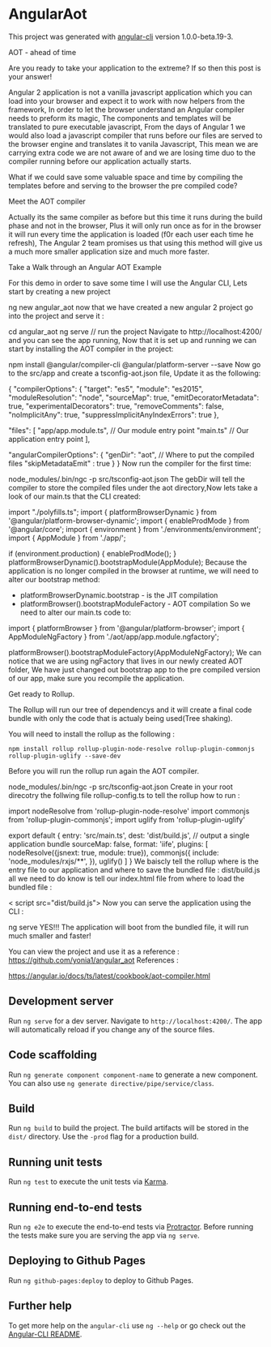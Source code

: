# AngularAot

This project was generated with [angular-cli](https://github.com/angular/angular-cli) version 1.0.0-beta.19-3.


AOT - ahead of time



Are you ready to take your application to the extreme? If so then this post is your answer!

Angular 2 application is not a vanilla  javascript application which you can load into your browser and expect it to work with now helpers from the framework, In order to let the browser understand an Angular compiler needs to preform its magic, The components and templates will be translated to pure executable javascript, From the days of Angular 1 we would also load a javascript compiler that runs before our files are served to the browser engine and translates it to vanila Javascript, This mean we are carrying extra code we are not aware of and we are losing time duo to the compiler running before our application actually starts.

What if we could save some valuable space and time by compiling the templates before and serving to the browser the pre compiled code?

Meet the AOT compiler

Actually its the same compiler as before but this time it runs during the build phase and not in the browser, Plus it will only run once as for in the browser it will run every time the application is loaded (f0r each user each time he refresh), The Angular 2 team promises us that using this method will give us a much more smaller application size and much more faster.

Take a Walk through an Angular AOT Example

For this demo in order to save some time I will use the Angular CLI, Lets start by creating a new project

ng new angular_aot
now that we have created a new angular 2 project go into the project and serve it :

cd angular_aot
ng serve // run the project
Navigate to http://localhost:4200/ and you can see the app running, Now that it is set up and running we can start by installing the AOT compiler in the project:

npm install @angular/compiler-cli @angular/platform-server --save
Now go to the src/app and create a tsconfig-aot.json file, Update it as the following:

{
  "compilerOptions": {
    "target": "es5",
    "module": "es2015",
    "moduleResolution": "node",
    "sourceMap": true,
    "emitDecoratorMetadata": true,
    "experimentalDecorators": true,
    "removeComments": false,
    "noImplicitAny": true,
    "suppressImplicitAnyIndexErrors": true
  },

  "files": [
    "app/app.module.ts",  // Our module entry point
    "main.ts"  // Our application entry point
  ],

  "angularCompilerOptions": {
    "genDir": "aot",  // Where to put the compiled files
    "skipMetadataEmit" : true 
  }
}
Now run the compiler for the first time:

node_modules/.bin/ngc -p src/tsconfig-aot.json
The gebDir will tell the compiler to store the compiled files under the aot directory,Now lets take a look of our main.ts that the CLI created:

import "./polyfills.ts";
import { platformBrowserDynamic } from '@angular/platform-browser-dynamic';
import { enableProdMode } from '@angular/core';
import { environment } from './environments/environment';
import { AppModule } from './app/';

if (environment.production) {
  enableProdMode();
}
platformBrowserDynamic().bootstrapModule(AppModule);
Because the application is no longer compiled in the browser at runtime, we will need to alter our bootstrap method:
- platformBrowserDynamic.bootstrap - is the JIT compilation
- platformBrowser().bootstrapModuleFactory - AOT compilation
So we need to alter our main.ts code to:

import { platformBrowser }    from '@angular/platform-browser';
import { AppModuleNgFactory } from './aot/app/app.module.ngfactory';

platformBrowser().bootstrapModuleFactory(AppModuleNgFactory);
We can notice that we are using ngFactory that lives in our newly created AOT folder, We have just changed out bootstrap app to the pre compiled version of our app, make sure you recompile the application.

Get ready to Rollup.

The Rollup will run our tree of dependencys and it will create a final code bundle with only the code that is actualy being used(Tree shaking).

You will need to install the rollup as the following :

    npm install rollup rollup-plugin-node-resolve rollup-plugin-commonjs rollup-plugin-uglify --save-dev
Before you will run the rollup run again the AOT compiler.

node_modules/.bin/ngc -p src/tsconfig-aot.json
Create in your root direcotry the follwing file rollup-config.ts to tell the rollup how to run :

import nodeResolve from 'rollup-plugin-node-resolve'
import commonjs    from 'rollup-plugin-commonjs';
import uglify      from 'rollup-plugin-uglify'

export default {
    entry: 'src/main.ts',
    dest: 'dist/build.js', // output a single application bundle
    sourceMap: false,
    format: 'iife',
    plugins: [
        nodeResolve({jsnext: true, module: true}),
        commonjs({
            include: 'node_modules/rxjs/**',
        }),
        uglify()
    ]
}
We baiscly tell the rollup where is the entry file to our application and where to save the bundled file : dist/build.js
all we need to do know is tell our index.html file from where to load the bundled file :

  < script src="dist/build.js">
Now you can serve the application using the CLI :

ng serve
YES!!! The application will boot from the bundled file, it will run much smaller and faster!

You can view the project and use it as a reference :
https://github.com/yonia1/angular_aot
References :

https://angular.io/docs/ts/latest/cookbook/aot-compiler.html



## Development server
Run `ng serve` for a dev server. Navigate to `http://localhost:4200/`. The app will automatically reload if you change any of the source files.

## Code scaffolding

Run `ng generate component component-name` to generate a new component. You can also use `ng generate directive/pipe/service/class`.

## Build

Run `ng build` to build the project. The build artifacts will be stored in the `dist/` directory. Use the `-prod` flag for a production build.

## Running unit tests

Run `ng test` to execute the unit tests via [Karma](https://karma-runner.github.io).

## Running end-to-end tests

Run `ng e2e` to execute the end-to-end tests via [Protractor](http://www.protractortest.org/).
Before running the tests make sure you are serving the app via `ng serve`.

## Deploying to Github Pages

Run `ng github-pages:deploy` to deploy to Github Pages.

## Further help

To get more help on the `angular-cli` use `ng --help` or go check out the [Angular-CLI README](https://github.com/angular/angular-cli/blob/master/README.md).
